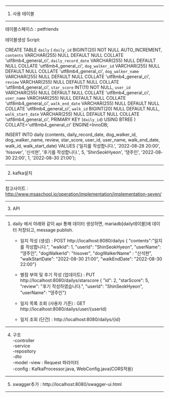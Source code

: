 ---------------------------------------------------
1. 사용 테이블
---------------------------------------------------
테이블스페이스 : petfriends

테이블생성 Script: 

CREATE TABLE `daily` (
	`daily_id` BIGINT(20) NOT NULL AUTO_INCREMENT,
	`contents` VARCHAR(255) NULL DEFAULT NULL COLLATE 'utf8mb4_general_ci',
	`daily_record_date` VARCHAR(255) NULL DEFAULT NULL COLLATE 'utf8mb4_general_ci',
	`dog_walker_id` VARCHAR(255) NULL DEFAULT NULL COLLATE 'utf8mb4_general_ci',
	`dog_walker_name` VARCHAR(255) NULL DEFAULT NULL COLLATE 'utf8mb4_general_ci',
	`review` VARCHAR(255) NULL DEFAULT NULL COLLATE 'utf8mb4_general_ci',
	`star_score` INT(11) NOT NULL,
	`user_id` VARCHAR(255) NULL DEFAULT NULL COLLATE 'utf8mb4_general_ci',
	`user_name` VARCHAR(255) NULL DEFAULT NULL COLLATE 'utf8mb4_general_ci',
	`walk_end_date` VARCHAR(255) NULL DEFAULT NULL COLLATE 'utf8mb4_general_ci',
	`walk_id` BIGINT(20) NULL DEFAULT NULL,
	`walk_start_date` VARCHAR(255) NULL DEFAULT NULL COLLATE 'utf8mb4_general_ci',
	PRIMARY KEY (`daily_id`) USING BTREE
)
COLLATE='utf8mb4_general_ci'
ENGINE=InnoDB;

INSERT INTO daily (contents, daily_record_date, dog_walker_id, dog_walker_name, review, star_score, user_id, user_name, walk_end_date, walk_id, walk_start_date) 
VALUES ('일지를 작성합니다.', '2022-08-28 20:00', 'hisover', '신석현', '후기를 작성합니다.', 5, 'ShinSeokHyeon', '댕주인', '2022-08-30 22:00', 1, '2022-08-30 21:00');

---------------------------------------------------  
2. kafka설치    
---------------------------------------------------  
참고사이트 : http://www.msaschool.io/operation/implementation/implementation-seven/  

--------------------------------------------------  
3. API
--------------------------------------------------  
1) daily 에서 아래와 같이 api 통해 데이터 생성하면, mariadb[daily테이블]에 데이터 저장되고, message publish.
    - 일지 작성 (생성) : POST http://localhost:8080/dailys
                    { "contents":"일지를 작성합니다.",
					  "walkId": 1, 
					  "userId": "ShinSeokHyeon",
					  "userName": "댕주인",
					  "dogWalkerId": "hisover",
					  "dogWalkerName" :  "신석현",
					  "walkStartDate": "2022-08-30 21:00",
					  "walkEndDate": "2022-08-30 22:00"}

    - 별점 부여 및 후기 작성 (업데이트) : PUT http://localhost:8080/dailys/starscore
    						  	{ "id": 2,
								  "starScore": 5,
								  "review": "후기 작성하였습니다.",
								  "userId": "ShinSeokHyeon", 
								  "userName": "댕주인"}
  	- 일지 목록 조회 (사용자 기준) : GET http://localhost:8080/dailys/user/{userId}
  	- 일지 조회 (단건) : http://localhost:8080/dailys/{id}

--------------------------------------------------  
4. 구조   
   -controller  
   -service  
   -repository  
   -dto  
   -model
   -view : Request 파라미터  
   -config : KafkaProcessor.java, WebConfig.java(CORS적용)  
--------------------------------------------------  
5. swagger추가 : http://localhost:8080/swagger-ui.html  
--------------------------------------------------  
